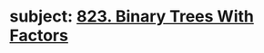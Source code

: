 # subject: <a href="https://leetcode.com/problems/binary-trees-with-factors/description/?envType=daily-question&envId=2023-10-26">823. Binary Trees With Factors</a>

